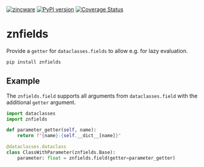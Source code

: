 [![zincware](https://img.shields.io/badge/Powered%20by-zincware-darkcyan)](https://github.com/zincware)
[![PyPI version](https://badge.fury.io/py/znfields.svg)](https://badge.fury.io/py/znfields)
[![Coverage Status](https://coveralls.io/repos/github/zincware/znfields/badge.svg?branch=main)](https://coveralls.io/github/zincware/znfields?branch=main)

# znfields

Provide a `getter` for `dataclasses.fields` to allow e.g. for lazy evaluation.

```bash
pip install znfields
```

## Example

The `znfields.field` supports all arguments from `dataclasses.field` with the
additional `getter` argument.

```python
import dataclasses
import znfields

def parameter_getter(self, name):
    return f"{name}:{self.__dict__[name]}"

@dataclasses.dataclass
class ClassWithParameter(znfields.Base):
    parameter: float = znfields.field(getter=parameter_getter)
```
